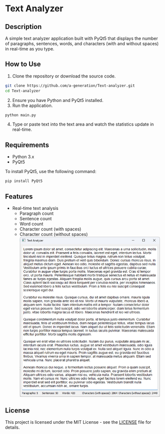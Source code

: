 # Text Analyzer

## Description
A simple text analyzer application built with PyQt5 that displays the number of paragraphs, sentences, words, and characters (with and without spaces) in real-time as you type.

## How to Use
1. Clone the repository or download the source code.
```bash
git clone https://github.com/a-generation/Text-analyzer.git
cd Text-analyzer
```
2. Ensure you have Python and PyQt5 installed.
3. Run the application.
```bash
python main.py
```
4. Type or paste text into the text area and watch the statistics update in real-time.

## Requirements
- Python 3.x
- PyQt5

To install PyQt5, use the following command:
```bash
pip install PyQt5
```

## Features
- Real-time text analysis
  - Paragraph count
  - Sentence count
  - Word count
  - Character count (with spaces)
  - Character count (without spaces)
![Screenshot](screenshot.png)
## License
This project is licensed under the MIT License - see the [LICENSE](LICENSE) file for details.
